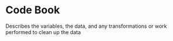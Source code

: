 # Code Book 

Describes the variables, the data, and any transformations or work performed to clean up the data

